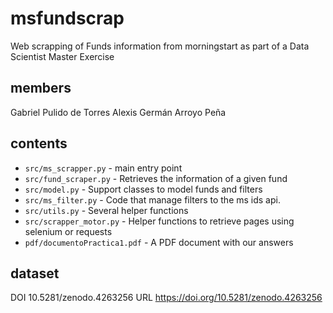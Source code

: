 # msfundscrap
Web scrapping of Funds information from morningstart as part of a Data Scientist Master Exercise

## members
Gabriel Pulido de Torres
Alexis Germán Arroyo Peña

## contents

- `src/ms_scrapper.py` - main entry point
- `src/fund_scraper.py` - Retrieves the information of a given fund
- `src/model.py` - Support classes to model funds and filters
- `src/ms_filter.py` -  Code that manage filters to the ms ids api.
- `src/utils.py` - Several helper functions
- `src/scrapper_motor.py` - Helper functions to retrieve pages using selenium or requests
- `pdf/documentoPractica1.pdf` - A PDF document with our answers

## dataset
DOI 10.5281/zenodo.4263256
URL https://doi.org/10.5281/zenodo.4263256
